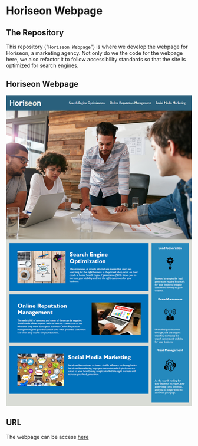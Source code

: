 # Horiseon Webpage

## The Repository

This repository ("`Horiseon Webpage`") is where we develop the webpage for Horiseon, a marketing agency. Not only do we the code for the webpage here, we also refactor it to follow accessibility standards so that the site is optimized for search engines.

## Horiseon Webpage

<p align="center">
  <img alt="Horiseon Webpage" src="https://github.com/caymanh/horiseon-webpage/blob/main/assets/images/01-html-css-git-homework-demo.png">
</p>

## URL
The webpage can be access [here](https://caymanh.github.io/horiseon-webpage/)